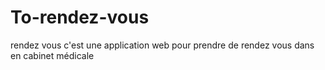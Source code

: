 # To-rendez-vous
rendez vous c'est une application web pour prendre de rendez vous dans en cabinet médicale 
